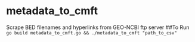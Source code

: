 # metadata_to_cmft
Scrape BED filenames and hyperlinks from GEO-NCBI ftp server
##To Run
`go build metadata_to_cmft.go && ./metadata_to_cmft "path_to_csv"`
